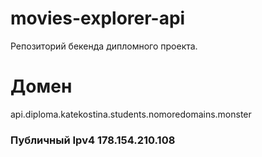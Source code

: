 # movies-explorer-api
Репозиторий бекенда дипломного проекта.
  
# Домен
api.diploma.katekostina.students.nomoredomains.monster

### Публичный Ipv4 178.154.210.108
